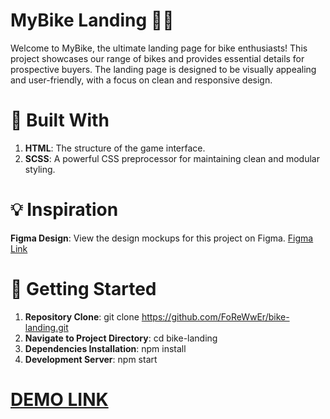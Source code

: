 # MyBike Landing 🚴‍♂️
Welcome to MyBike, the ultimate landing page for bike enthusiasts! 
This project showcases our range of bikes and provides essential details for prospective buyers. 
The landing page is designed to be visually appealing and user-friendly, with a focus on clean and responsive design.

# 🌟 Built With
1) **HTML**: The structure of the game interface.
2) **SCSS**: A powerful CSS preprocessor for maintaining clean and modular styling.

# 💡 Inspiration
**Figma Design**: View the design mockups for this project on Figma. [Figma Link](https://www.figma.com/design/NZQAIydtHo5QkINyGLHNcq/BIKE-New-Version?node-id=41317-204&t=ld3YA1VSoGa42tSj-0)

# 🚀 Getting Started
1) **Repository Clone**: git clone https://github.com/FoReWwEr/bike-landing.git
2) **Navigate to Project Directory**: cd bike-landing
3) **Dependencies Installation**: npm install
4) **Development Server**: npm start

# [DEMO LINK](https://forewwer.github.io/bike-landing/)

